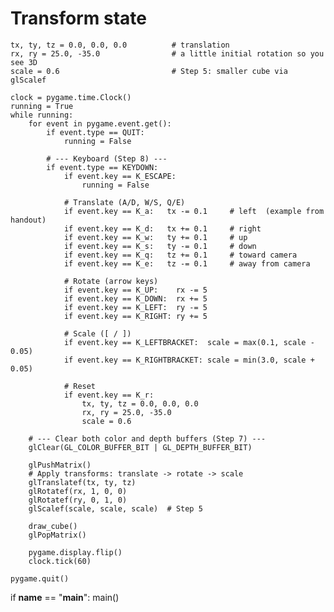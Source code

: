 # Transform state
    tx, ty, tz = 0.0, 0.0, 0.0          # translation
    rx, ry = 25.0, -35.0                # a little initial rotation so you see 3D
    scale = 0.6                         # Step 5: smaller cube via glScalef

    clock = pygame.time.Clock()
    running = True
    while running:
        for event in pygame.event.get():
            if event.type == QUIT:
                running = False

            # --- Keyboard (Step 8) ---
            if event.type == KEYDOWN:
                if event.key == K_ESCAPE:
                    running = False

                # Translate (A/D, W/S, Q/E)
                if event.key == K_a:   tx -= 0.1     # left  (example from handout)
                if event.key == K_d:   tx += 0.1     # right
                if event.key == K_w:   ty += 0.1     # up
                if event.key == K_s:   ty -= 0.1     # down
                if event.key == K_q:   tz += 0.1     # toward camera
                if event.key == K_e:   tz -= 0.1     # away from camera

                # Rotate (arrow keys)
                if event.key == K_UP:    rx -= 5
                if event.key == K_DOWN:  rx += 5
                if event.key == K_LEFT:  ry -= 5
                if event.key == K_RIGHT: ry += 5

                # Scale ([ / ])
                if event.key == K_LEFTBRACKET:  scale = max(0.1, scale - 0.05)
                if event.key == K_RIGHTBRACKET: scale = min(3.0, scale + 0.05)

                # Reset
                if event.key == K_r:
                    tx, ty, tz = 0.0, 0.0, 0.0
                    rx, ry = 25.0, -35.0
                    scale = 0.6

        # --- Clear both color and depth buffers (Step 7) ---
        glClear(GL_COLOR_BUFFER_BIT | GL_DEPTH_BUFFER_BIT)

        glPushMatrix()
        # Apply transforms: translate -> rotate -> scale
        glTranslatef(tx, ty, tz)
        glRotatef(rx, 1, 0, 0)
        glRotatef(ry, 0, 1, 0)
        glScalef(scale, scale, scale)  # Step 5

        draw_cube()
        glPopMatrix()

        pygame.display.flip()
        clock.tick(60)

    pygame.quit()

if __name__ == "__main__":
    main()
